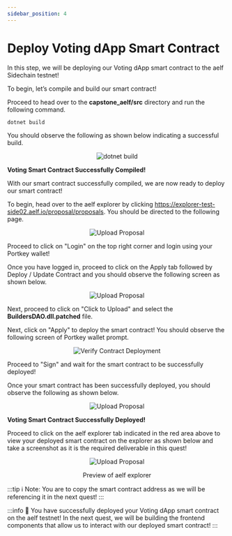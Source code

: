 ```yaml
---
sidebar_position: 4
---
```


# Deploy Voting dApp Smart Contract

In this step, we will be deploying our Voting dApp smart contract to the aelf Sidechain testnet!

To begin, let’s compile and build our smart contract!

Proceed to head over to the **capstone_aelf/src** directory and run the following command.

```
dotnet build
```

You should observe the following as shown below indicating a successful build.

<p align="center">
<img src="/img/cs-dotnet-build-contract.png" alt="dotnet build" width=""/>
</p>

**Voting Smart Contract Successfully Compiled!**

With our smart contract successfully compiled, we are now ready to deploy our smart contract!

To begin, head over to the aelf explorer by clicking https://explorer-test-side02.aelf.io/proposal/proposals. You should be directed to the following page.

<p align="center">
<img src="/img/explorer-default.png" alt="Upload Proposal" width=""/>
</p>

Proceed to click on "Login" on the top right corner and login using your Portkey wallet!

Once you have logged in, proceed to click on the Apply tab followed by Deploy / Update Contract and you should observe the following screen as shown below.

<p align="center">
<img src="/img/apply-proposal.png" alt="Upload Proposal" width=""/>
</p>

Next, proceed to click on "Click to Upload" and select the **BuildersDAO.dll.patched** file. 

Next, click on "Apply" to deploy the smart contract! You should observe the following screen of Portkey wallet prompt.

<p align="center">
<img src="/img/contract-verify-deploy.png" alt="Verify Contract Deployment" width=""/>
</p>

Proceed to "Sign" and wait for the smart contract to be successfully deployed!

Once your smart contract has been successfully deployed, you should observe the following as shown below.

<p align="center">
<img src="/img/contract-address.png" alt="Upload Proposal" width=""/>
</p>

**Voting Smart Contract Successfully Deployed!**

Proceed to click on the aelf explorer tab indicated in the red area above to view your deployed smart contract on the explorer as shown below and take a screenshot as it is the required deliverable in this quest!

<p align="center">
<img src="/img/contract-uploaded.png" alt="Upload Proposal" width=""/>
</p>
<p align="center">Preview of aelf explorer</p>

:::tip
ℹ️ Note: You are to copy the smart contract address as we will be referencing it in the next quest!
:::

:::info
🎉 You have successfully deployed your Voting dApp smart contract on the aelf testnet! In the next quest, we will be building the frontend components that allow us to interact with our deployed smart contract!
:::